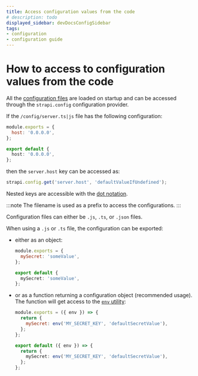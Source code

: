 ```yaml
---
title: Access configuration values from the code
# description: todo
displayed_sidebar: devDocsConfigSidebar
tags:
- configuration
- configuration guide
---
```


# How to access to configuration values from the code

All the [configuration files](/dev-docs/configurations) are loaded on startup and can be accessed through the `strapi.config` configuration provider.

If the `/config/server.ts|js` file has the following configuration:

<Tabs groupId="js-ts">

<TabItem value="js" label="JavaScript">

  ```js
  module.exports = {
    host: '0.0.0.0',
  };
  ```

</TabItem>

<TabItem value="ts" label="TypeScript">

  ```ts
  export default {
    host: '0.0.0.0',
  };
  ```

</TabItem>

</Tabs>

then the `server.host` key can be accessed as:

  ```js
  strapi.config.get('server.host', 'defaultValueIfUndefined');
  ```

Nested keys are accessible with the [dot notation](https://developer.mozilla.org/en-US/docs/Web/JavaScript/Reference/Operators/Property_accessors#dot_notation).

:::note
The filename is used as a prefix to access the configurations.
:::

Configuration files can either be `.js`, `.ts`, or `.json` files.

When using a `.js` or `.ts` file, the configuration can be exported:

- either as an object:

  <Tabs groupId="js-ts">

  <TabItem value="js" label="JavaScript">

  ```js
  module.exports = {
    mySecret: 'someValue',
  };
  ```

  </TabItem>

  <TabItem value="ts" label="TypeScript">

  ```ts
  export default {
    mySecret: 'someValue',
  };
  ```

  </TabItem>

  </Tabs>

- or as a function returning a configuration object (recommended usage). The function will get access to the [`env` utility](#casting-environment-variables):

  <Tabs groupId="js-ts">

  <TabItem value="js" label="JavaScript">

  ```js
  module.exports = ({ env }) => {
    return {
      mySecret: env('MY_SECRET_KEY', 'defaultSecretValue'),
    };
  };
  ```

  </TabItem>

  <TabItem value="ts" label="TypeScript">

  ```ts
  export default ({ env }) => {
    return {
      mySecret: env('MY_SECRET_KEY', 'defaultSecretValue'),
    };
  };
  ```

  </TabItem>

  </Tabs>
